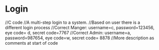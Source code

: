 # Login
//C code
//A multi-step login to a system.
//Based on user there is a different login process
//Correct Manger: username=c, password=123456, eye code= d, secret code=7767
//Correct Admin: username=a, password=987654, eye code=w, secret code= 8878
//More description as comments at start of code
